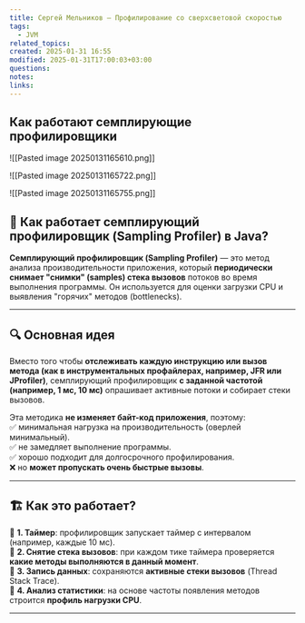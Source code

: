 ```yaml
---
title: Сергей Мельников — Профилирование со сверхсветовой скоростью
tags:
  - JVM
related_topics: 
created: 2025-01-31 16:55
modified: 2025-01-31T17:00:03+03:00
questions: 
notes: 
links: 
---
```



## Как работают семплирующие профилировщики 
![[Pasted image 20250131165610.png]]

![[Pasted image 20250131165722.png]]

![[Pasted image 20250131165755.png]]

## 📌 **Как работает семплирующий профилировщик (Sampling Profiler) в Java?**

**Семплирующий профилировщик (Sampling Profiler)** — это метод анализа производительности приложения, который **периодически снимает "снимки" (samples) стека вызовов** потоков во время выполнения программы. Он используется для оценки загрузки CPU и выявления "горячих" методов (bottlenecks).

---

## 🔍 **Основная идея**

Вместо того чтобы **отслеживать каждую инструкцию или вызов метода (как в инструментальных профайлерах, например, JFR или JProfiler)**, семплирующий профилировщик **с заданной частотой (например, 1 мс, 10 мс)** опрашивает активные потоки и собирает стеки вызовов.

Эта методика **не изменяет байт-код приложения**, поэтому:  
✅ минимальная нагрузка на производительность (оверлей минимальный).  
✅ не замедляет выполнение программы.  
✅ хорошо подходит для долгосрочного профилирования.  
❌ но **может пропускать очень быстрые вызовы**.

---

## 🏗 **Как это работает?**

🔹 **1. Таймер**: профилировщик запускает таймер с интервалом (например, каждые 10 мс).  
🔹 **2. Снятие стека вызовов**: при каждом тике таймера проверяется **какие методы выполняются в данный момент**.  
🔹 **3. Запись данных**: сохраняются **активные стеки вызовов** (Thread Stack Trace).  
🔹 **4. Анализ статистики**: на основе частоты появления методов строится **профиль нагрузки CPU**.

---

